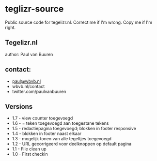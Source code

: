 # teglizr-source
Public source code for tegelizr.nl. 
Correct me if I'm wrong. Copy me if I'm right.

## Tegelizr.nl
author:	Paul van Buuren

## contact:					
* paul@wbvb.nl
* wbvb.nl/contact
* twitter.com/paulvanbuuren

## Versions
* 1.7 - view counter toegevoegd
* 1.6 - = teken toegevoegd aan toegestane tekens
* 1.5 - redactiepagina toegevoegd; blokken in footer responsive
* 1.4 - blokken in footer naast elkaar
* 1.3 - mogelijk tonen van alle tegeltjes toegevoegd
* 1.2 - URL gecorrigeerd voor deelknoppen op default pagina
* 1.1 - File clean up
* 1.0 - First checkin
